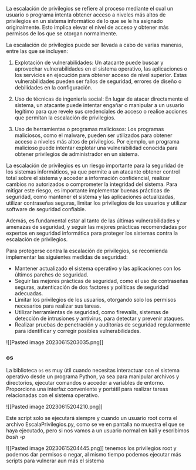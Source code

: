 La escalación de privilegios se refiere al proceso mediante el cual un usuario o programa intenta obtener acceso a niveles más altos de privilegios en un sistema informático de lo que se le ha asignado originalmente. Esto implica elevar el nivel de acceso y obtener más permisos de los que se otorgan normalmente.

La escalación de privilegios puede ser llevada a cabo de varias maneras, entre las que se incluyen:

1. Explotación de vulnerabilidades: Un atacante puede buscar y aprovechar vulnerabilidades en el sistema operativo, las aplicaciones o los servicios en ejecución para obtener acceso de nivel superior. Estas vulnerabilidades pueden ser fallos de seguridad, errores de diseño o debilidades en la configuración.
   
2. Uso de técnicas de ingeniería social: En lugar de atacar directamente el sistema, un atacante puede intentar engañar o manipular a un usuario legítimo para que revele sus credenciales de acceso o realice acciones que permitan la escalación de privilegios.
   
3. Uso de herramientas o programas maliciosos: Los programas maliciosos, como el malware, pueden ser utilizados para obtener acceso a niveles más altos de privilegios. Por ejemplo, un programa malicioso puede intentar explotar una vulnerabilidad conocida para obtener privilegios de administrador en un sistema.   

La escalación de privilegios es un riesgo importante para la seguridad de los sistemas informáticos, ya que permite a un atacante obtener control total sobre el sistema y acceder a información confidencial, realizar cambios no autorizados o comprometer la integridad del sistema. Para mitigar este riesgo, es importante implementar buenas prácticas de seguridad, como mantener el sistema y las aplicaciones actualizadas, utilizar contraseñas seguras, limitar los privilegios de los usuarios y utilizar software de seguridad confiable.

Además, es fundamental estar al tanto de las últimas vulnerabilidades y amenazas de seguridad, y seguir las mejores prácticas recomendadas por expertos en seguridad informática para proteger los sistemas contra la escalación de privilegios.

Para protegerse contra la escalación de privilegios, se recomienda implementar las siguientes medidas de seguridad:

- Mantener actualizado el sistema operativo y las aplicaciones con los últimos parches de seguridad.
- Seguir las mejores prácticas de seguridad, como el uso de contraseñas seguras, autenticación de dos factores y políticas de seguridad adecuadas.
- Limitar los privilegios de los usuarios, otorgando solo los permisos necesarios para realizar sus tareas.
- Utilizar herramientas de seguridad, como firewalls, sistemas de detección de intrusiones y antivirus, para detectar y prevenir ataques.
- Realizar pruebas de penetración y auditorías de seguridad regularmente para identificar y corregir posibles vulnerabilidades.

![[Pasted image 20230615203035.png]]

### os

La biblioteca `os` es muy útil cuando necesitas interactuar con el sistema operativo desde un programa Python, ya sea para manipular archivos y directorios, ejecutar comandos o acceder a variables de entorno. Proporciona una interfaz conveniente y portátil para realizar tareas relacionadas con el sistema operativo.

![[Pasted image 20230615204210.png]]

Este script solo se ejecutará siempre y cuando un usuario root corra el archivo EscalaPrivilegios.py, como se ve en pantalla no muestra el que se haya ejecutado, pero si nos vamos a un usuario normal en kali y escribimos *bash -p*

![[Pasted image 20230615204445.png]]
tenemos los privilegios root y podemos dar permisos o negar, al mismo tiempo podemos ejecutar más scripts para vulnerar aun más el sistema
